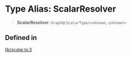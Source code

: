 # Type Alias: ScalarResolver

> **ScalarResolver**: `GraphQLScalarType`\<`unknown`, `unknown`\>

## Defined in

[lib/scalar.ts:3](https://github.com/andreisergiu98/baeta/blob/4c16a2c8fa14b6d48e42b6a2c2893542bd64b987/packages/core/lib/scalar.ts#L3)
